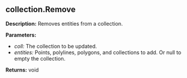 ## collection.Remove  
  
  
**Description:** Removes entities from a collection.

  
  
**Parameters:**  
  * *coll:* The collection to be updated.  
  * *entities:* Points, polylines, polygons, and collections to add. Or null to empty the collection.  
  
**Returns:** void  
